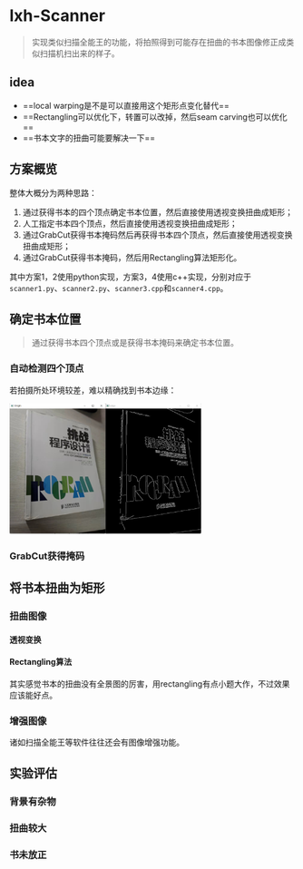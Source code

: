 # lxh-Scanner

> 实现类似扫描全能王的功能，将拍照得到可能存在扭曲的书本图像修正成类似扫描机扫出来的样子。

## idea

- ==local warping是不是可以直接用这个矩形点变化替代==
- ==Rectangling可以优化下，转置可以改掉，然后seam carving也可以优化==
- ==书本文字的扭曲可能要解决一下==

## 方案概览

整体大概分为两种思路：

1. 通过获得书本的四个顶点确定书本位置，然后直接使用透视变换扭曲成矩形；
2. 人工指定书本四个顶点，然后直接使用透视变换扭曲成矩形；
3. 通过GrabCut获得书本掩码然后再获得书本四个顶点，然后直接使用透视变换扭曲成矩形；
4. 通过GrabCut获得书本掩码，然后用Rectangling算法矩形化。

其中方案1，2使用python实现，方案3，4使用c++实现，分别对应于`scanner1.py`、`scanner2.py`、`scanner3.cpp`和`scanner4.cpp`。

## 确定书本位置

> 通过获得书本四个顶点或是获得书本掩码来确定书本位置。

### 自动检测四个顶点

若拍摄所处环境较差，难以精确找到书本边缘：

<img src="img/image-20220806101723189.png" alt="image-20220806101723189" style="zoom: 33%;" />

### GrabCut获得掩码



## 将书本扭曲为矩形

### 扭曲图像

#### 透视变换



#### Rectangling算法

其实感觉书本的扭曲没有全景图的厉害，用rectangling有点小题大作，不过效果应该能好点。

### 增强图像

诸如扫描全能王等软件往往还会有图像增强功能。

## 实验评估

### 背景有杂物

### 扭曲较大

### 书未放正



